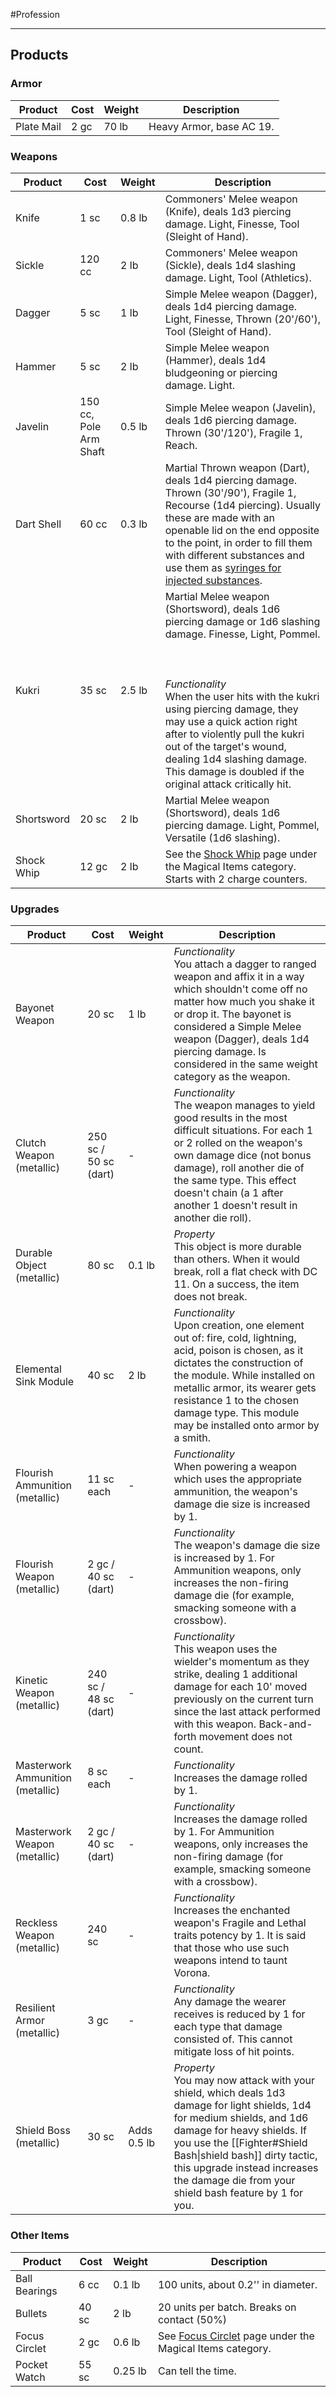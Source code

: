 #Profession 
- - -
## Products

### Armor

| **Product** | **Cost** | **Weight** | **Description**          |
| ----------- | -------- | ---------- | ------------------------ |
| Plate Mail  | 2 gc     | 70 lb      | Heavy Armor, base AC 19. |
### Weapons
| **Product** | **Cost**               | **Weight** | **Description**                                                                                                                                                                                                                                                                                                                                                                                       |
| ----------- | ---------------------- | ---------- | ----------------------------------------------------------------------------------------------------------------------------------------------------------------------------------------------------------------------------------------------------------------------------------------------------------------------------------------------------------------------------------------------------- |
| Knife       | 1 sc                   | 0.8 lb     | Commoners' Melee weapon (Knife), deals 1d3 piercing damage. Light, Finesse, Tool (Sleight of Hand).                                                                                                                                                                                                                                                                                                   |
| Sickle      | 120 cc                 | 2 lb       | Commoners' Melee weapon (Sickle), deals 1d4 slashing damage. Light, Tool (Athletics).                                                                                                                                                                                                                                                                                                                 |
| Dagger      | 5 sc                   | 1 lb       | Simple Melee weapon (Dagger), deals 1d4 piercing damage. Light, Finesse, Thrown (20'/60'), Tool (Sleight of Hand).                                                                                                                                                                                                                                                                                    |
| Hammer      | 5 sc                   | 2 lb       | Simple Melee weapon (Hammer), deals 1d4 bludgeoning or piercing damage. Light.                                                                                                                                                                                                                                                                                                                        |
| Javelin     | 150 cc, Pole Arm Shaft | 0.5 lb     | Simple Melee weapon (Javelin), deals 1d6 piercing damage. Thrown (30'/120'), Fragile 1, Reach.                                                                                                                                                                                                                                                                                                        |
| Dart Shell  | 60 cc                  | 0.3 lb     | Martial Thrown weapon (Dart), deals 1d4 piercing damage. Thrown (30'/90'), Fragile 1, Recourse (1d4 piercing). Usually these are made with an openable lid on the end opposite to the point, in order to fill them with different substances and use them as [syringes for injected substances](Alchemist.md).                                                                                        |
| Kukri       | 35 sc                  | 2.5 lb     | Martial Melee weapon (Shortsword), deals 1d6 piercing damage or 1d6 slashing damage. Finesse, Light, Pommel.<br><br>  <br><br>_Functionality_  <br>When the user hits with the kukri using piercing damage, they may use a quick action right after to violently pull the kukri out of the target's wound, dealing 1d4 slashing damage. This damage is doubled if the original attack critically hit. |
| Shortsword  | 20 sc                  | 2 lb       | Martial Melee weapon (Shortsword), deals 1d6 piercing damage. Light, Pommel, Versatile (1d6 slashing).                                                                                                                                                                                                                                                                                                |
| Shock Whip  | 12 gc                  | 2 lb       | See the [Shock Whip](Shock%20Whip.md) page under the Magical Items category. Starts with 2 charge counters.                                                                                                                                                                                                                                                                                           |
### Upgrades
| **Product**                      | **Cost**              | **Weight**  | **Description**                                                                                                                                                                                                                                                                                                      |
| -------------------------------- | --------------------- | ----------- | -------------------------------------------------------------------------------------------------------------------------------------------------------------------------------------------------------------------------------------------------------------------------------------------------------------------- |
| Bayonet Weapon                   | 20 sc                 | 1 lb        | _Functionality_  <br>You attach a dagger to ranged weapon and affix it in a way which shouldn't come off no matter how much you shake it or drop it. The bayonet is considered a Simple Melee weapon (Dagger), deals 1d4 piercing damage. Is considered in the same weight category as the weapon.                   |
| Clutch Weapon (metallic)         | 250 sc / 50 sc (dart) | -           | _Functionality_  <br>The weapon manages to yield good results in the most difficult situations. For each 1 or 2 rolled on the weapon's own damage dice (not bonus damage), roll another die of the same type. This effect doesn't chain (a 1 after another 1 doesn't result in another die roll).                    |
| Durable Object (metallic)        | 80 sc                 | 0.1 lb      | _Property_  <br>This object is more durable than others. When it would break, roll a flat check with DC 11. On a success, the item does not break.                                                                                                                                                                   |
| Elemental Sink Module            | 40 sc                 | 2 lb        | _Functionality_  <br>Upon creation, one element out of: fire, cold, lightning, acid, poison is chosen, as it dictates the construction of the module. While installed on metallic armor, its wearer gets resistance 1 to the chosen damage type. This module may be installed onto armor by a smith.                 |
| Flourish Ammunition (metallic)   | 11 sc each            | -           | _Functionality_  <br>When powering a weapon which uses the appropriate ammunition, the weapon's damage die size is increased by 1.                                                                                                                                                                                   |
| Flourish Weapon (metallic)       | 2 gc / 40 sc (dart)   | -           | _Functionality_  <br>The weapon's damage die size is increased by 1. For Ammunition weapons, only increases the non-firing damage die (for example, smacking someone with a crossbow).                                                                                                                               |
| Kinetic Weapon (metallic)        | 240 sc / 48 sc (dart) | -           | _Functionality_  <br>This weapon uses the wielder's momentum as they strike, dealing 1 additional damage for each 10' moved previously on the current turn since the last attack performed with this weapon. Back-and-forth movement does not count.                                                                 |
| Masterwork Ammunition (metallic) | 8 sc each             | -           | _Functionality_  <br>Increases the damage rolled by 1.                                                                                                                                                                                                                                                               |
| Masterwork Weapon (metallic)     | 2 gc / 40 sc (dart)   | -           | _Functionality_  <br>Increases the damage rolled by 1. For Ammunition weapons, only increases the non-firing damage (for example, smacking someone with a crossbow).                                                                                                                                                 |
| Reckless Weapon (metallic)       | 240 sc                | -           | _Functionality_  <br>Increases the enchanted weapon's Fragile and Lethal traits potency by 1. It is said that those who use such weapons intend to taunt Vorona.                                                                                                                                                     |
| Resilient Armor (metallic)       | 3 gc                  | -           | _Functionality_  <br>Any damage the wearer receives is reduced by 1 for each type that damage consisted of. This cannot mitigate loss of hit points.                                                                                                                                                                 |
| Shield Boss (metallic)           | 30 sc                 | Adds 0.5 lb | _Property_  <br>You may now attack with your shield, which deals 1d3 damage for light shields, 1d4 for medium shields, and 1d6 damage for heavy shields. If you use the [[Fighter#Shield Bash\|shield bash]] dirty tactic, this upgrade instead increases the damage die from your shield bash feature by 1 for you. |
### Other Items
| **Product**                      | **Cost**               | **Weight**  | **Description**                                                                                                                                                                                                                                                                                                                                                                                        |
| -------------------------------- | ---------------------- | ----------- | ------------------------------------------------------------------------------------------------------------------------------------------------------------------------------------------------------------------------------------------------------------------------------------------------------------------------------------------------------------------------------------------------------ |
| Ball Bearings                    | 6 cc                   | 0.1 lb      | 100 units, about 0.2'' in diameter.                                                                                                                                                                                                                                                                                                                                                                    |
| Bullets                          | 40 sc                  | 2 lb        | 20 units per batch. Breaks on contact (50%)                                                                                                                                                                                                                                                                                                                                                            |
| Focus Circlet                    | 2 gc                   | 0.6 lb      | See [Focus Circlet](Focus%20Circlet.md) page under the Magical Items category.                                                                                                                                                                                                                                                                                                                         |
| Pocket Watch                     | 55 sc                  | 0.25 lb     | Can tell the time.                                                                                                                                                                                                                                                                                                                                                                                     |